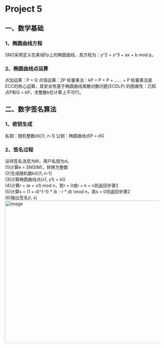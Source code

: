 # Project 5
## 一、数学基础
### 1、椭圆曲线方程
SM2采用定义在素域Fp上的椭圆曲线，其方程为：y^2 = x^3 + ax + b mod p。
### 2、椭圆曲线点运算
点加运算：P + Q
点倍运算：2P
标量乘法：kP = P + P + …… + P
标量乘法是ECC的核心运算，其安全性基于椭圆曲线离散对数问题(ECDLP) 的困难性：已知点P和Q = kP，求整数k在计算上不可行。
## 二、数字签名算法
### 1、密钥生成
私钥：随机整数d∈[1, n-1]
公钥：椭圆曲线点P = dG
### 2、签名过程
设待签名消息为M，用户私钥为d。<br>
(1)计算e = SM3(M)，转换为整数<br>
(2)生成随机数k∈[1, n-1]<br>
(3)计算椭圆曲线点(x1, y1) = kG<br>
(4)计算r = (e + x1) mod n，若r = 0或r + k = n则返回步骤2<br>
(5)计算s = (1 + d)^{-1} * (k - r * d) \mod n，若s = 0则返回步骤2<br>
(6)输出签名(r, s)<br>
<img width="1989" height="468" alt="image" src="https://github.com/user-attachments/assets/9db77f89-8b24-4fd4-ad5f-13ee345255c9" />
